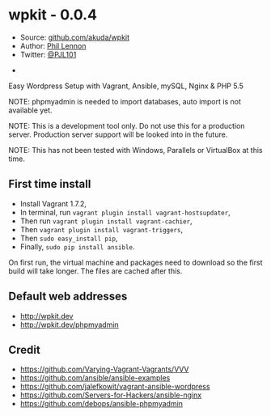 # wpkit - 0.0.4

* Source: [github.com/akuda/wpkit](http://github.com/akuda/wpkit)
* Author: [Phil Lennon](http://akuda.co.uk)
* Twitter: [@PJL101](http://twitter.com/pjl101)

-

Easy Wordpress Setup with Vagrant, Ansible, mySQL, Nginx & PHP 5.5

NOTE: phpmyadmin is needed to import databases, auto import is not available yet.

NOTE: This is a development tool only. Do not use this for a production server. Production server support will be looked into in the future.

NOTE: This has not been tested with Windows, Parallels or VirtualBox at this time.

## First time install

* Install Vagrant 1.7.2,
* In terminal, run `vagrant plugin install vagrant-hostsupdater`,
* Then run `vagrant plugin install vagrant-cachier`,
* Then `vagrant plugin install vagrant-triggers`,
* Then `sudo easy_install pip`,
* Finally, `sudo pip install ansible`.

On first run, the virtual machine and packages need to download so the first build will take longer. The files are cached after this.

## Default web addresses

* http://wpkit.dev
* http://wpkit.dev/phpmyadmin

## Credit

* https://github.com/Varying-Vagrant-Vagrants/VVV
* https://github.com/ansible/ansible-examples
* https://github.com/jalefkowit/vagrant-ansible-wordpress
* https://github.com/Servers-for-Hackers/ansible-nginx
* https://github.com/debops/ansible-phpmyadmin
